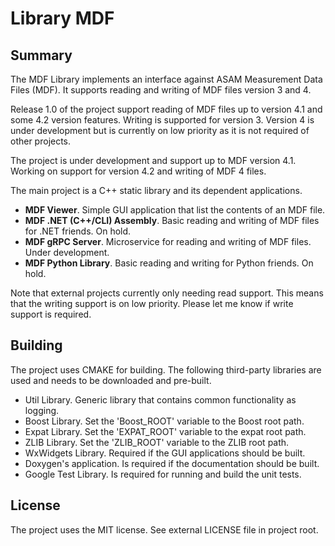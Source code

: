 # Library MDF

## Summary

The MDF Library implements an interface against ASAM Measurement Data Files (MDF). 
It supports reading and writing of MDF files version 3 and 4. 

Release 1.0 of the project support reading of MDF files up to version 4.1 and some 4.2 version features. 
Writing is supported for version 3. Version 4 is under development but is currently on low priority as 
it is not required of other projects.

The project is under development and support up to MDF version 4.1. Working on support for version 4.2 and
writing of MDF 4 files. 

The main project is a C++ static library and its dependent applications.
- **MDF Viewer**. Simple GUI application that list the contents of an MDF file. 
- **MDF .NET (C++/CLI) Assembly**. Basic reading and writing of MDF files for .NET friends. On hold.
- **MDF gRPC Server**. Microservice for reading and writing of MDF files. Under development.
- **MDF Python Library**. Basic reading and writing for Python friends. On hold.

Note that external projects currently only needing read support. This means that the writing support
is on low priority. Please let me know if write support is required.

## Building

The project uses CMAKE for building. The following third-party libraries are used and
needs to be downloaded and pre-built.

- Util Library. Generic library that contains common functionality as logging.
- Boost Library. Set the 'Boost_ROOT' variable to the Boost root path.
- Expat Library. Set the 'EXPAT_ROOT' variable to the expat root path.
- ZLIB Library. Set the 'ZLIB_ROOT' variable to the ZLIB root path.
- WxWidgets Library. Required if the GUI applications should be built. 
- Doxygen's application. Is required if the documentation should be built.
- Google Test Library. Is required for running and build the unit tests.

## License

The project uses the MIT license. See external LICENSE file in project root.

